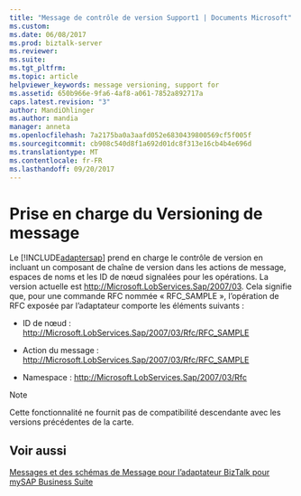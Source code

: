 ```yaml
---
title: "Message de contrôle de version Support1 | Documents Microsoft"
ms.custom: 
ms.date: 06/08/2017
ms.prod: biztalk-server
ms.reviewer: 
ms.suite: 
ms.tgt_pltfrm: 
ms.topic: article
helpviewer_keywords: message versioning, support for
ms.assetid: 650b966e-9fa6-4af8-a061-7852a892717a
caps.latest.revision: "3"
author: MandiOhlinger
ms.author: mandia
manager: anneta
ms.openlocfilehash: 7a2175ba0a3aafd052e6830439800569cf5f005f
ms.sourcegitcommit: cb908c540d8f1a692d01dc8f313e16cb4b4e696d
ms.translationtype: MT
ms.contentlocale: fr-FR
ms.lasthandoff: 09/20/2017
---
```

# <a name="message-versioning-support"></a>Prise en charge du Versioning de message
Le [!INCLUDE[adaptersap](../../includes/adaptersap-md.md)] prend en charge le contrôle de version en incluant un composant de chaîne de version dans les actions de message, espaces de noms et les ID de nœud signalées pour les opérations. La version actuelle est http://Microsoft.LobServices.Sap/2007/03. Cela signifie que, pour une commande RFC nommée « RFC_SAMPLE », l’opération de RFC exposée par l’adaptateur comporte les éléments suivants :  
  
-   ID de nœud : http://Microsoft.LobServices.Sap/2007/03/Rfc/RFC_SAMPLE  
  
-   Action du message : http://Microsoft.LobServices.Sap/2007/03/Rfc/RFC_SAMPLE  
  
-   Namespace : http://Microsoft.LobServices.Sap/2007/03/Rfc  
  
> [!NOTE]
>  Cette fonctionnalité ne fournit pas de compatibilité descendante avec les versions précédentes de la carte.  
  
## <a name="see-also"></a>Voir aussi  
 [Messages et des schémas de Message pour l’adaptateur BizTalk pour mySAP Business Suite](../../adapters-and-accelerators/adapter-sap/messages-and-message-schemas-for-biztalk-adapter-for-mysap-business-suite.md)